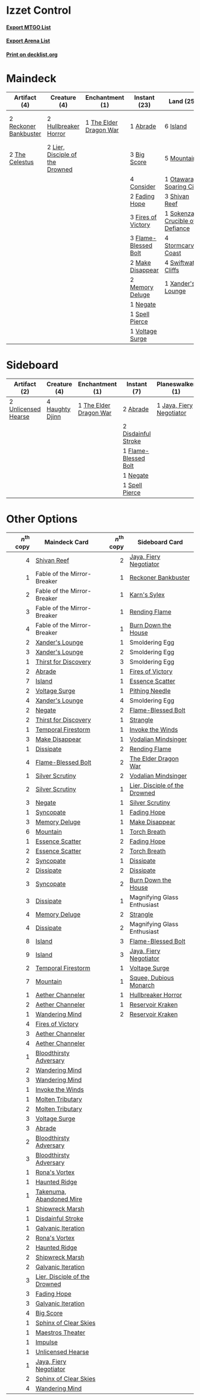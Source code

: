 # Izzet Control

#### [Export MTGO List](../collection/Izzet%20Control/Izzet%20Control.txt)
#### [Export Arena List](../collection/Izzet%20Control/Izzet%20Control_arena.txt)
#### [Print on decklist.org](http://decklist.org/?deckmain=1%09Abrade%0A3%09Big%20Score%0A3%09Burn%20Down%20the%20House%0A4%09Consider%0A2%09Fading%20Hope%0A3%09Fires%20of%20Victory%0A3%09Flame-Blessed%20Bolt%0A2%09Hullbreaker%20Horror%0A6%09Island%0A2%09Lier,%20Disciple%20of%20the%20Drowned%0A2%09Make%20Disappear%0A2%09Memory%20Deluge%0A5%09Mountain%0A1%09Negate%0A1%09Otawara,%20Soaring%20City%0A2%09Reckoner%20Bankbuster%0A3%09Shivan%20Reef%0A1%09Sokenzan,%20Crucible%20of%20Defiance%0A1%09Spell%20Pierce%0A4%09Stormcarved%20Coast%0A4%09Swiftwater%20Cliffs%0A2%09The%20Celestus%0A1%09The%20Elder%20Dragon%20War%0A1%09Voltage%20Surge%0A1%09Xander's%20Lounge&deckside=2%09Abrade%0A2%09Disdainful%20Stroke%0A1%09Flame-Blessed%20Bolt%0A4%09Haughty%20Djinn%0A1%09Jaya,%20Fiery%20Negotiator%0A1%09Negate%0A1%09Spell%20Pierce%0A1%09The%20Elder%20Dragon%20War%0A2%09Unlicensed%20Hearse)
# Maindeck

|                                          Artifact (4)                                          |                                               Creature (4)                                               |                                         Enchantment (1)                                         |                                         Instant (23)                                          |                                                 Land (25)                                                 |                                          Sorcery (3)                                           |
|------------------------------------------------------------------------------------------------|----------------------------------------------------------------------------------------------------------|-------------------------------------------------------------------------------------------------|-----------------------------------------------------------------------------------------------|-----------------------------------------------------------------------------------------------------------|------------------------------------------------------------------------------------------------|
|2 [Reckoner Bankbuster](http://gatherer.wizards.com/Pages/Card/Details.aspx?multiverseid=548568)|2 [Hullbreaker Horror](http://gatherer.wizards.com/Pages/Card/Details.aspx?multiverseid=540902)           |1 [The Elder Dragon War](http://gatherer.wizards.com/Pages/Card/Details.aspx?multiverseid=574601)|1 [Abrade](http://gatherer.wizards.com/Pages/Card/Details.aspx?multiverseid=430772)            |6 [Island](http://gatherer.wizards.com/Pages/Card/Details.aspx?multiverseid=439857)                        |3 [Burn Down the House](http://gatherer.wizards.com/Pages/Card/Details.aspx?multiverseid=534907)|
|2 [The Celestus](http://gatherer.wizards.com/Pages/Card/Details.aspx?multiverseid=535049)       |2 [Lier, Disciple of the Drowned](http://gatherer.wizards.com/Pages/Card/Details.aspx?multiverseid=534821)|                                                                                                 |3 [Big Score](http://gatherer.wizards.com/Pages/Card/Details.aspx?multiverseid=555303)         |5 [Mountain](http://gatherer.wizards.com/Pages/Card/Details.aspx?multiverseid=439859)                      |                                                                                                |
|                                                                                                |                                                                                                          |                                                                                                 |4 [Consider](http://gatherer.wizards.com/Pages/Card/Details.aspx?multiverseid=534803)          |1 [Otawara, Soaring City](http://gatherer.wizards.com/Pages/Card/Details.aspx?multiverseid=548584)         |                                                                                                |
|                                                                                                |                                                                                                          |                                                                                                 |2 [Fading Hope](http://gatherer.wizards.com/Pages/Card/Details.aspx?multiverseid=534812)       |3 [Shivan Reef](http://gatherer.wizards.com/Pages/Card/Details.aspx?multiverseid=129731)                   |                                                                                                |
|                                                                                                |                                                                                                          |                                                                                                 |3 [Fires of Victory](http://gatherer.wizards.com/Pages/Card/Details.aspx?multiverseid=574603)  |1 [Sokenzan, Crucible of Defiance](http://gatherer.wizards.com/Pages/Card/Details.aspx?multiverseid=548589)|                                                                                                |
|                                                                                                |                                                                                                          |                                                                                                 |3 [Flame-Blessed Bolt](http://gatherer.wizards.com/Pages/Card/Details.aspx?multiverseid=541014)|4 [Stormcarved Coast](http://gatherer.wizards.com/Pages/Card/Details.aspx?multiverseid=541141)             |                                                                                                |
|                                                                                                |                                                                                                          |                                                                                                 |2 [Make Disappear](http://gatherer.wizards.com/Pages/Card/Details.aspx?multiverseid=555250)    |4 [Swiftwater Cliffs](http://gatherer.wizards.com/Pages/Card/Details.aspx?multiverseid=405407)             |                                                                                                |
|                                                                                                |                                                                                                          |                                                                                                 |2 [Memory Deluge](http://gatherer.wizards.com/Pages/Card/Details.aspx?multiverseid=534825)     |1 [Xander's Lounge](http://gatherer.wizards.com/Pages/Card/Details.aspx?multiverseid=555461)               |                                                                                                |
|                                                                                                |                                                                                                          |                                                                                                 |1 [Negate](http://gatherer.wizards.com/Pages/Card/Details.aspx?multiverseid=423707)            |                                                                                                           |                                                                                                |
|                                                                                                |                                                                                                          |                                                                                                 |1 [Spell Pierce](http://gatherer.wizards.com/Pages/Card/Details.aspx?multiverseid=425876)      |                                                                                                           |                                                                                                |
|                                                                                                |                                                                                                          |                                                                                                 |1 [Voltage Surge](http://gatherer.wizards.com/Pages/Card/Details.aspx?multiverseid=548476)     |                                                                                                           |                                                                                                |


# Sideboard

|                                         Artifact (2)                                         |                                       Creature (4)                                       |                                         Enchantment (1)                                         |                                          Instant (7)                                          |                                         Planeswalker (1)                                          |
|----------------------------------------------------------------------------------------------|------------------------------------------------------------------------------------------|-------------------------------------------------------------------------------------------------|-----------------------------------------------------------------------------------------------|---------------------------------------------------------------------------------------------------|
|2 [Unlicensed Hearse](http://gatherer.wizards.com/Pages/Card/Details.aspx?multiverseid=555447)|4 [Haughty Djinn](http://gatherer.wizards.com/Pages/Card/Details.aspx?multiverseid=574532)|1 [The Elder Dragon War](http://gatherer.wizards.com/Pages/Card/Details.aspx?multiverseid=574601)|2 [Abrade](http://gatherer.wizards.com/Pages/Card/Details.aspx?multiverseid=430772)            |1 [Jaya, Fiery Negotiator](http://gatherer.wizards.com/Pages/Card/Details.aspx?multiverseid=574613)|
|                                                                                              |                                                                                          |                                                                                                 |2 [Disdainful Stroke](http://gatherer.wizards.com/Pages/Card/Details.aspx?multiverseid=420705) |                                                                                                   |
|                                                                                              |                                                                                          |                                                                                                 |1 [Flame-Blessed Bolt](http://gatherer.wizards.com/Pages/Card/Details.aspx?multiverseid=541014)|                                                                                                   |
|                                                                                              |                                                                                          |                                                                                                 |1 [Negate](http://gatherer.wizards.com/Pages/Card/Details.aspx?multiverseid=423707)            |                                                                                                   |
|                                                                                              |                                                                                          |                                                                                                 |1 [Spell Pierce](http://gatherer.wizards.com/Pages/Card/Details.aspx?multiverseid=425876)      |                                                                                                   |


# Other Options

|*n*<sup>th</sup> copy|                                             Maindeck Card                                              |*n*<sup>th</sup> copy|                                             Sideboard Card                                             |
|--------------------:|--------------------------------------------------------------------------------------------------------|--------------------:|--------------------------------------------------------------------------------------------------------|
|                    4|[Shivan Reef](http://gatherer.wizards.com/Pages/Card/Details.aspx?multiverseid=129731)                  |                    2|[Jaya, Fiery Negotiator](http://gatherer.wizards.com/Pages/Card/Details.aspx?multiverseid=574613)       |
|                    1|Fable of the Mirror-Breaker                                                                             |                    1|[Reckoner Bankbuster](http://gatherer.wizards.com/Pages/Card/Details.aspx?multiverseid=548568)          |
|                    2|Fable of the Mirror-Breaker                                                                             |                    1|[Karn's Sylex](http://gatherer.wizards.com/Pages/Card/Details.aspx?multiverseid=574714)                 |
|                    3|Fable of the Mirror-Breaker                                                                             |                    1|[Rending Flame](http://gatherer.wizards.com/Pages/Card/Details.aspx?multiverseid=541033)                |
|                    4|Fable of the Mirror-Breaker                                                                             |                    1|[Burn Down the House](http://gatherer.wizards.com/Pages/Card/Details.aspx?multiverseid=534907)          |
|                    2|[Xander's Lounge](http://gatherer.wizards.com/Pages/Card/Details.aspx?multiverseid=555461)              |                    1|Smoldering Egg                                                                                          |
|                    3|[Xander's Lounge](http://gatherer.wizards.com/Pages/Card/Details.aspx?multiverseid=555461)              |                    2|Smoldering Egg                                                                                          |
|                    1|[Thirst for Discovery](http://gatherer.wizards.com/Pages/Card/Details.aspx?multiverseid=540929)         |                    3|Smoldering Egg                                                                                          |
|                    2|[Abrade](http://gatherer.wizards.com/Pages/Card/Details.aspx?multiverseid=430772)                       |                    1|[Fires of Victory](http://gatherer.wizards.com/Pages/Card/Details.aspx?multiverseid=574603)             |
|                    7|[Island](http://gatherer.wizards.com/Pages/Card/Details.aspx?multiverseid=439857)                       |                    1|[Essence Scatter](http://gatherer.wizards.com/Pages/Card/Details.aspx?multiverseid=426754)              |
|                    2|[Voltage Surge](http://gatherer.wizards.com/Pages/Card/Details.aspx?multiverseid=548476)                |                    1|[Pithing Needle](http://gatherer.wizards.com/Pages/Card/Details.aspx?multiverseid=129526)               |
|                    4|[Xander's Lounge](http://gatherer.wizards.com/Pages/Card/Details.aspx?multiverseid=555461)              |                    4|Smoldering Egg                                                                                          |
|                    2|[Negate](http://gatherer.wizards.com/Pages/Card/Details.aspx?multiverseid=423707)                       |                    2|[Flame-Blessed Bolt](http://gatherer.wizards.com/Pages/Card/Details.aspx?multiverseid=541014)           |
|                    2|[Thirst for Discovery](http://gatherer.wizards.com/Pages/Card/Details.aspx?multiverseid=540929)         |                    1|[Strangle](http://gatherer.wizards.com/Pages/Card/Details.aspx?multiverseid=555326)                     |
|                    1|[Temporal Firestorm](http://gatherer.wizards.com/Pages/Card/Details.aspx?multiverseid=574627)           |                    1|[Invoke the Winds](http://gatherer.wizards.com/Pages/Card/Details.aspx?multiverseid=548355)             |
|                    3|[Make Disappear](http://gatherer.wizards.com/Pages/Card/Details.aspx?multiverseid=555250)               |                    1|[Vodalian Mindsinger](http://gatherer.wizards.com/Pages/Card/Details.aspx?multiverseid=574556)          |
|                    1|[Dissipate](http://gatherer.wizards.com/Pages/Card/Details.aspx?multiverseid=292758)                    |                    2|[Rending Flame](http://gatherer.wizards.com/Pages/Card/Details.aspx?multiverseid=541033)                |
|                    4|[Flame-Blessed Bolt](http://gatherer.wizards.com/Pages/Card/Details.aspx?multiverseid=541014)           |                    2|[The Elder Dragon War](http://gatherer.wizards.com/Pages/Card/Details.aspx?multiverseid=574601)         |
|                    1|[Silver Scrutiny](http://gatherer.wizards.com/Pages/Card/Details.aspx?multiverseid=574545)              |                    2|[Vodalian Mindsinger](http://gatherer.wizards.com/Pages/Card/Details.aspx?multiverseid=574556)          |
|                    2|[Silver Scrutiny](http://gatherer.wizards.com/Pages/Card/Details.aspx?multiverseid=574545)              |                    1|[Lier, Disciple of the Drowned](http://gatherer.wizards.com/Pages/Card/Details.aspx?multiverseid=534821)|
|                    3|[Negate](http://gatherer.wizards.com/Pages/Card/Details.aspx?multiverseid=423707)                       |                    1|[Silver Scrutiny](http://gatherer.wizards.com/Pages/Card/Details.aspx?multiverseid=574545)              |
|                    1|[Syncopate](http://gatherer.wizards.com/Pages/Card/Details.aspx?multiverseid=442955)                    |                    1|[Fading Hope](http://gatherer.wizards.com/Pages/Card/Details.aspx?multiverseid=534812)                  |
|                    3|[Memory Deluge](http://gatherer.wizards.com/Pages/Card/Details.aspx?multiverseid=534825)                |                    1|[Make Disappear](http://gatherer.wizards.com/Pages/Card/Details.aspx?multiverseid=555250)               |
|                    6|[Mountain](http://gatherer.wizards.com/Pages/Card/Details.aspx?multiverseid=439859)                     |                    1|[Torch Breath](http://gatherer.wizards.com/Pages/Card/Details.aspx?multiverseid=555328)                 |
|                    1|[Essence Scatter](http://gatherer.wizards.com/Pages/Card/Details.aspx?multiverseid=426754)              |                    2|[Fading Hope](http://gatherer.wizards.com/Pages/Card/Details.aspx?multiverseid=534812)                  |
|                    2|[Essence Scatter](http://gatherer.wizards.com/Pages/Card/Details.aspx?multiverseid=426754)              |                    2|[Torch Breath](http://gatherer.wizards.com/Pages/Card/Details.aspx?multiverseid=555328)                 |
|                    2|[Syncopate](http://gatherer.wizards.com/Pages/Card/Details.aspx?multiverseid=442955)                    |                    1|[Dissipate](http://gatherer.wizards.com/Pages/Card/Details.aspx?multiverseid=292758)                    |
|                    2|[Dissipate](http://gatherer.wizards.com/Pages/Card/Details.aspx?multiverseid=292758)                    |                    2|[Dissipate](http://gatherer.wizards.com/Pages/Card/Details.aspx?multiverseid=292758)                    |
|                    3|[Syncopate](http://gatherer.wizards.com/Pages/Card/Details.aspx?multiverseid=442955)                    |                    2|[Burn Down the House](http://gatherer.wizards.com/Pages/Card/Details.aspx?multiverseid=534907)          |
|                    3|[Dissipate](http://gatherer.wizards.com/Pages/Card/Details.aspx?multiverseid=292758)                    |                    1|Magnifying Glass Enthusiast                                                                             |
|                    4|[Memory Deluge](http://gatherer.wizards.com/Pages/Card/Details.aspx?multiverseid=534825)                |                    2|[Strangle](http://gatherer.wizards.com/Pages/Card/Details.aspx?multiverseid=555326)                     |
|                    4|[Dissipate](http://gatherer.wizards.com/Pages/Card/Details.aspx?multiverseid=292758)                    |                    2|Magnifying Glass Enthusiast                                                                             |
|                    8|[Island](http://gatherer.wizards.com/Pages/Card/Details.aspx?multiverseid=439857)                       |                    3|[Flame-Blessed Bolt](http://gatherer.wizards.com/Pages/Card/Details.aspx?multiverseid=541014)           |
|                    9|[Island](http://gatherer.wizards.com/Pages/Card/Details.aspx?multiverseid=439857)                       |                    3|[Jaya, Fiery Negotiator](http://gatherer.wizards.com/Pages/Card/Details.aspx?multiverseid=574613)       |
|                    2|[Temporal Firestorm](http://gatherer.wizards.com/Pages/Card/Details.aspx?multiverseid=574627)           |                    1|[Voltage Surge](http://gatherer.wizards.com/Pages/Card/Details.aspx?multiverseid=548476)                |
|                    7|[Mountain](http://gatherer.wizards.com/Pages/Card/Details.aspx?multiverseid=439859)                     |                    1|[Squee, Dubious Monarch](http://gatherer.wizards.com/Pages/Card/Details.aspx?multiverseid=574626)       |
|                    1|[Aether Channeler](http://gatherer.wizards.com/Pages/Card/Details.aspx?multiverseid=574522)             |                    1|[Hullbreaker Horror](http://gatherer.wizards.com/Pages/Card/Details.aspx?multiverseid=540902)           |
|                    2|[Aether Channeler](http://gatherer.wizards.com/Pages/Card/Details.aspx?multiverseid=574522)             |                    1|[Reservoir Kraken](http://gatherer.wizards.com/Pages/Card/Details.aspx?multiverseid=555257)             |
|                    1|[Wandering Mind](http://gatherer.wizards.com/Pages/Card/Details.aspx?multiverseid=541126)               |                    2|[Reservoir Kraken](http://gatherer.wizards.com/Pages/Card/Details.aspx?multiverseid=555257)             |
|                    4|[Fires of Victory](http://gatherer.wizards.com/Pages/Card/Details.aspx?multiverseid=574603)             |                     |                                                                                                        |
|                    3|[Aether Channeler](http://gatherer.wizards.com/Pages/Card/Details.aspx?multiverseid=574522)             |                     |                                                                                                        |
|                    4|[Aether Channeler](http://gatherer.wizards.com/Pages/Card/Details.aspx?multiverseid=574522)             |                     |                                                                                                        |
|                    1|[Bloodthirsty Adversary](http://gatherer.wizards.com/Pages/Card/Details.aspx?multiverseid=534905)       |                     |                                                                                                        |
|                    2|[Wandering Mind](http://gatherer.wizards.com/Pages/Card/Details.aspx?multiverseid=541126)               |                     |                                                                                                        |
|                    3|[Wandering Mind](http://gatherer.wizards.com/Pages/Card/Details.aspx?multiverseid=541126)               |                     |                                                                                                        |
|                    1|[Invoke the Winds](http://gatherer.wizards.com/Pages/Card/Details.aspx?multiverseid=548355)             |                     |                                                                                                        |
|                    1|[Molten Tributary](http://gatherer.wizards.com/Pages/Card/Details.aspx?multiverseid=574731)             |                     |                                                                                                        |
|                    2|[Molten Tributary](http://gatherer.wizards.com/Pages/Card/Details.aspx?multiverseid=574731)             |                     |                                                                                                        |
|                    3|[Voltage Surge](http://gatherer.wizards.com/Pages/Card/Details.aspx?multiverseid=548476)                |                     |                                                                                                        |
|                    3|[Abrade](http://gatherer.wizards.com/Pages/Card/Details.aspx?multiverseid=430772)                       |                     |                                                                                                        |
|                    2|[Bloodthirsty Adversary](http://gatherer.wizards.com/Pages/Card/Details.aspx?multiverseid=534905)       |                     |                                                                                                        |
|                    3|[Bloodthirsty Adversary](http://gatherer.wizards.com/Pages/Card/Details.aspx?multiverseid=534905)       |                     |                                                                                                        |
|                    1|[Rona's Vortex](http://gatherer.wizards.com/Pages/Card/Details.aspx?multiverseid=574543)                |                     |                                                                                                        |
|                    1|[Haunted Ridge](http://gatherer.wizards.com/Pages/Card/Details.aspx?multiverseid=535061)                |                     |                                                                                                        |
|                    1|[Takenuma, Abandoned Mire](http://gatherer.wizards.com/Pages/Card/Details.aspx?multiverseid=548591)     |                     |                                                                                                        |
|                    1|[Shipwreck Marsh](http://gatherer.wizards.com/Pages/Card/Details.aspx?multiverseid=535066)              |                     |                                                                                                        |
|                    1|[Disdainful Stroke](http://gatherer.wizards.com/Pages/Card/Details.aspx?multiverseid=420705)            |                     |                                                                                                        |
|                    1|[Galvanic Iteration](http://gatherer.wizards.com/Pages/Card/Details.aspx?multiverseid=535018)           |                     |                                                                                                        |
|                    2|[Rona's Vortex](http://gatherer.wizards.com/Pages/Card/Details.aspx?multiverseid=574543)                |                     |                                                                                                        |
|                    2|[Haunted Ridge](http://gatherer.wizards.com/Pages/Card/Details.aspx?multiverseid=535061)                |                     |                                                                                                        |
|                    2|[Shipwreck Marsh](http://gatherer.wizards.com/Pages/Card/Details.aspx?multiverseid=535066)              |                     |                                                                                                        |
|                    2|[Galvanic Iteration](http://gatherer.wizards.com/Pages/Card/Details.aspx?multiverseid=535018)           |                     |                                                                                                        |
|                    3|[Lier, Disciple of the Drowned](http://gatherer.wizards.com/Pages/Card/Details.aspx?multiverseid=534821)|                     |                                                                                                        |
|                    3|[Fading Hope](http://gatherer.wizards.com/Pages/Card/Details.aspx?multiverseid=534812)                  |                     |                                                                                                        |
|                    3|[Galvanic Iteration](http://gatherer.wizards.com/Pages/Card/Details.aspx?multiverseid=535018)           |                     |                                                                                                        |
|                    4|[Big Score](http://gatherer.wizards.com/Pages/Card/Details.aspx?multiverseid=555303)                    |                     |                                                                                                        |
|                    1|[Sphinx of Clear Skies](http://gatherer.wizards.com/Pages/Card/Details.aspx?multiverseid=574547)        |                     |                                                                                                        |
|                    1|[Maestros Theater](http://gatherer.wizards.com/Pages/Card/Details.aspx?multiverseid=555452)             |                     |                                                                                                        |
|                    1|[Impulse](http://gatherer.wizards.com/Pages/Card/Details.aspx?multiverseid=446087)                      |                     |                                                                                                        |
|                    1|[Unlicensed Hearse](http://gatherer.wizards.com/Pages/Card/Details.aspx?multiverseid=555447)            |                     |                                                                                                        |
|                    1|[Jaya, Fiery Negotiator](http://gatherer.wizards.com/Pages/Card/Details.aspx?multiverseid=574613)       |                     |                                                                                                        |
|                    2|[Sphinx of Clear Skies](http://gatherer.wizards.com/Pages/Card/Details.aspx?multiverseid=574547)        |                     |                                                                                                        |
|                    4|[Wandering Mind](http://gatherer.wizards.com/Pages/Card/Details.aspx?multiverseid=541126)               |                     |                                                                                                        |

